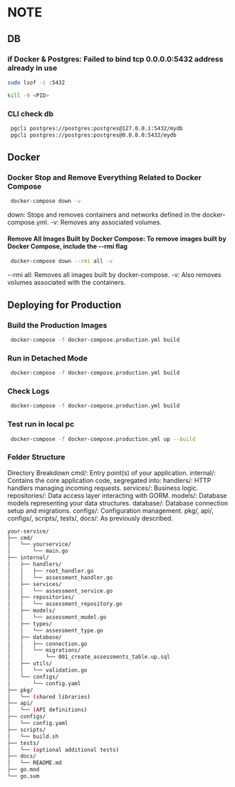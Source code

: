 # NOTE

## DB

### if Docker & Postgres: Failed to bind tcp 0.0.0.0:5432 address already in use

``` bash
sudo lsof -i :5432
```

``` bash
kill -9 <PID>
```

### CLI check db

``` bash
 pgcli postgres://postgres:postgres@127.0.0.1:5432/mydb
 pgcli postgres://postgres:postgres@0.0.0.0:5432/mydb
```

## Docker

### Docker Stop and Remove Everything Related to Docker Compose

```bash
 docker-compose down -v
```

down: Stops and removes containers and networks defined in the docker-compose.yml.
-v: Removes any associated volumes.

#### Remove All Images Built by Docker Compose: To remove images built by Docker Compose, include the --rmi flag

```bash
 docker-compose down --rmi all -v
```

--rmi all: Removes all images built by docker-compose.
-v: Also removes volumes associated with the containers.

## Deploying for Production

### Build the Production Images

```bash
 docker-compose -f docker-compose.production.yml build
```

### Run in Detached Mode

```bash
 docker-compose -f docker-compose.production.yml build
```

### Check Logs

```bash
 docker-compose -f docker-compose.production.yml build
```

### Test run in local pc

```bash
 docker-compose -f docker-compose.production.yml up --build
```

### Folder Structure

 Directory Breakdown
 cmd/: Entry point(s) of your application.
 internal/: Contains the core application code, segregated into:
 handlers/: HTTP handlers managing incoming requests.
 services/: Business logic.
 repositories/: Data access layer interacting with GORM.
 models/: Database models representing your data structures.
 database/: Database connection setup and migrations.
 configs/: Configuration management.
 pkg/, api/, configs/, scripts/, tests/, docs/: As previously described.

```bash
your-service/
├── cmd/
│   └── yourservice/
│       └── main.go
├── internal/
│   ├── handlers/
│   │   ├── root_handler.go
│   │   └── assessment_handler.go
│   ├── services/
│   │   └── assessment_service.go
│   ├── repositories/
│   │   └── assessment_repository.go
│   ├── models/
│   │   └── assessment_model.go
│   ├── types/
│   │   └── assessment_type.go
│   ├── database/
│   │   ├── connection.go
│   │   └── migrations/
│   │       └── 001_create_assessments_table.up.sql
│   ├── utils/
│   │   └── validation.go
│   └── configs/
│       └── config.yaml
├── pkg/
│   └── (shared libraries)
├── api/
│   └── (API definitions)
├── configs/
│   └── config.yaml
├── scripts/
│   └── build.sh
├── tests/
│   └── (optional additional tests)
├── docs/
│   └── README.md
├── go.mod
└── go.sum
```
